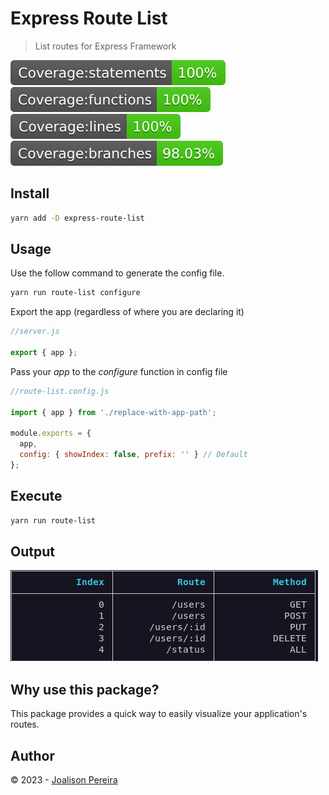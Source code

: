 # Express Route List

> List routes for Express Framework

![](./docs/badge-statements.svg) ![](./docs/badge-functions.svg) ![](./docs/badge-lines.svg) ![](./docs/badge-branches.svg)

[license-url]: https://opensource.org/licenses/MIT

## Install

```bash
yarn add -D express-route-list
```

## Usage

Use the follow command to generate the config file.

```bash
yarn run route-list configure
```

Export the app (regardless of where you are declaring it)

```js
//server.js

export { app };
```

Pass your _app_ to the _configure_ function in config file

```js
//route-list.config.js

import { app } from './replace-with-app-path';

module.exports = {
  app,
  config: { showIndex: false, prefix: '' } // Default
};
```

## Execute

```bash
yarn run route-list
```

## Output

![](./docs/output.png)

## Why use this package?

This package provides a quick way to easily visualize your application's routes.

## Author

© 2023 - [Joalison Pereira](https://joalisonpereira.github.io/)
